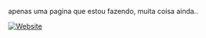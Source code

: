 apenas uma pagina que estou fazendo, muita coisa ainda.. <br>

[![Website](https://img.shields.io/badge/Meu_Site-1E90FF?style=flat-square&logo=google-chrome&logoColor=white)](https://victorhugo-sys.github.io/landing-page-teste/index.html)


